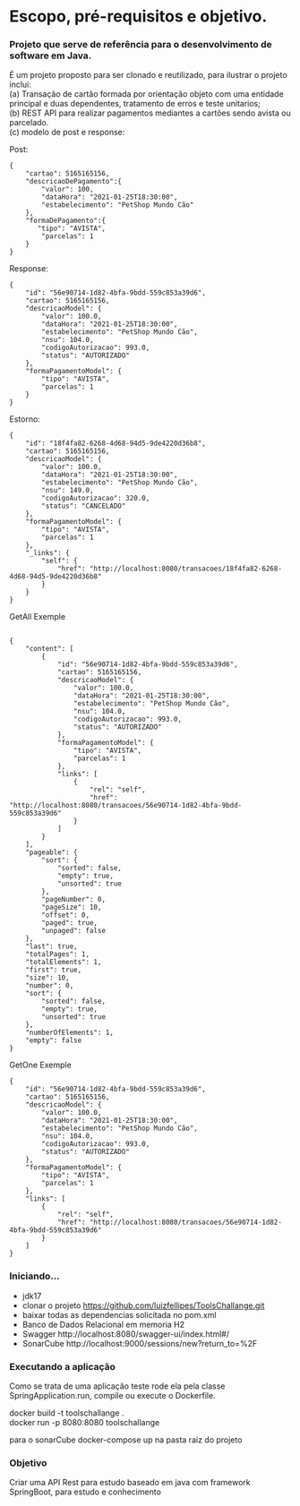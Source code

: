 <h1>Escopo, pré-requisitos e objetivo.</h1>

<h3><p>Projeto que serve de referência para o desenvolvimento de software em Java.</p></h3>

É um projeto proposto para ser clonado e reutilizado, para ilustrar o projeto inclui:<br>
(a) Transação de cartão formada por orientação objeto com uma entidade principal e duas dependentes, tratamento de erros  e teste unitarios;<br>
(b) REST API para realizar pagamentos mediantes a cartões sendo avista ou parcelado.<br>
(c) modelo de post e response:

Post:
~~~
{
    "cartao": 5165165156,
    "descricaoDePagamento":{
        "valor": 100,
        "dataHora": "2021-01-25T18:30:00",
        "estabelecimento": "PetShop Mundo Cão"
    },
    "formaDePagamento":{
       "tipo": "AVISTA",
        "parcelas": 1
    }
}
~~~ 

Response:
~~~
{
	"id": "56e90714-1d82-4bfa-9bdd-559c853a39d6",
	"cartao": 5165165156,
	"descricaoModel": {
		"valor": 100.0,
		"dataHora": "2021-01-25T18:30:00",
		"estabelecimento": "PetShop Mundo Cão",
		"nsu": 104.0,
		"codigoAutorizacao": 993.0,
		"status": "AUTORIZADO"
	},
	"formaPagamentoModel": {
		"tipo": "AVISTA",
		"parcelas": 1
	}
}
~~~

Estorno:
~~~
{
	"id": "18f4fa82-6268-4d68-94d5-9de4220d36b8",
	"cartao": 5165165156,
	"descricaoModel": {
		"valor": 100.0,
		"dataHora": "2021-01-25T18:30:00",
		"estabelecimento": "PetShop Mundo Cão",
		"nsu": 149.0,
		"codigoAutorizacao": 320.0,
		"status": "CANCELADO"
	},
	"formaPagamentoModel": {
		"tipo": "AVISTA",
		"parcelas": 1
	},
	"_links": {
		"self": {
			"href": "http://localhost:8080/transacoes/18f4fa82-6268-4d68-94d5-9de4220d36b8"
		}
	}
}
~~~

GetAll Exemple
~~~

{
	"content": [
		{
			"id": "56e90714-1d82-4bfa-9bdd-559c853a39d6",
			"cartao": 5165165156,
			"descricaoModel": {
				"valor": 100.0,
				"dataHora": "2021-01-25T18:30:00",
				"estabelecimento": "PetShop Mundo Cão",
				"nsu": 104.0,
				"codigoAutorizacao": 993.0,
				"status": "AUTORIZADO"
			},
			"formaPagamentoModel": {
				"tipo": "AVISTA",
				"parcelas": 1
			},
			"links": [
				{
					"rel": "self",
					"href": "http://localhost:8080/transacoes/56e90714-1d82-4bfa-9bdd-559c853a39d6"
				}
			]
		}
	],
	"pageable": {
		"sort": {
			"sorted": false,
			"empty": true,
			"unsorted": true
		},
		"pageNumber": 0,
		"pageSize": 10,
		"offset": 0,
		"paged": true,
		"unpaged": false
	},
	"last": true,
	"totalPages": 1,
	"totalElements": 1,
	"first": true,
	"size": 10,
	"number": 0,
	"sort": {
		"sorted": false,
		"empty": true,
		"unsorted": true
	},
	"numberOfElements": 1,
	"empty": false
}

~~~

GetOne Exemple 
~~~
{
	"id": "56e90714-1d82-4bfa-9bdd-559c853a39d6",
	"cartao": 5165165156,
	"descricaoModel": {
		"valor": 100.0,
		"dataHora": "2021-01-25T18:30:00",
		"estabelecimento": "PetShop Mundo Cão",
		"nsu": 104.0,
		"codigoAutorizacao": 993.0,
		"status": "AUTORIZADO"
	},
	"formaPagamentoModel": {
		"tipo": "AVISTA",
		"parcelas": 1
	},
	"links": [
		{
			"rel": "self",
			"href": "http://localhost:8080/transacoes/56e90714-1d82-4bfa-9bdd-559c853a39d6"
		}
	]
}
~~~


<h3>Iniciando...</h3>

- jdk17
- clonar o projeto https://github.com/luizfellipes/ToolsChallange.git<br>
- baixar todas as dependencias solicitada no pom.xml<br>
- Banco de Dados Relacional em memoria H2<br>
- Swagger http://localhost:8080/swagger-ui/index.html#/
- SonarCube http://localhost:9000/sessions/new?return_to=%2F

<h3>Executando a aplicação</h3>

Como se trata de uma aplicação teste rode ela pela classe SpringApplication.run, compile ou execute o Dockerfile.<br>

docker build -t toolschallange .<br>
docker run -p 8080:8080 toolschallange

para o sonarCube
docker-compose up na pasta raiz do projeto

<h3>Objetivo</h3>
Criar uma API Rest para estudo baseado em java com framework SpringBoot, para estudo e conhecimento

